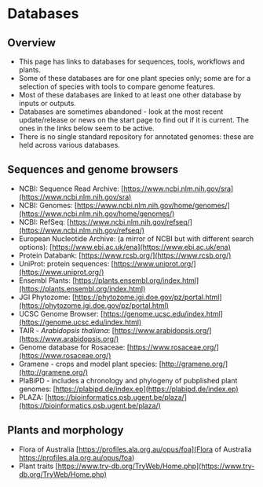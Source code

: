# Databases

## Overview

* This page has links to databases for sequences, tools, workflows and plants.
* Some of these databases are for one plant species only; some are for a selection of species with tools to compare genome features.
* Most of these databases are linked to at least one other database by inputs or outputs.
* Databases are sometimes abandoned - look at the most recent update/release or news on the start page to find out if it is current. The ones in the links below seem to be active.
* There is no single standard repository for annotated genomes: these are held across various databases.


## Sequences and genome browsers

* NCBI: Sequence Read Archive: [https://www.ncbi.nlm.nih.gov/sra](https://www.ncbi.nlm.nih.gov/sra)
* NCBI: Genomes: [https://www.ncbi.nlm.nih.gov/home/genomes/](https://www.ncbi.nlm.nih.gov/home/genomes/)
* NCBI: RefSeq: [https://www.ncbi.nlm.nih.gov/refseq/](https://www.ncbi.nlm.nih.gov/refseq/)
* European Nucleotide Archive: (a mirror of NCBI but with different search options): [https://www.ebi.ac.uk/ena](https://www.ebi.ac.uk/ena)
* Protein Databank: [https://www.rcsb.org/](https://www.rcsb.org/)
* UniProt: protein sequences: [https://www.uniprot.org/](https://www.uniprot.org/)
* Ensembl Plants: [https://plants.ensembl.org/index.html](https://plants.ensembl.org/index.html)
* JGI Phytozome: [https://phytozome.jgi.doe.gov/pz/portal.html](https://phytozome.jgi.doe.gov/pz/portal.html)
* UCSC Genome Browser: [https://genome.ucsc.edu/index.html](https://genome.ucsc.edu/index.html)
* TAIR - *Arabidopsis thaliana*: [https://www.arabidopsis.org/](https://www.arabidopsis.org/)
* Genome database for Rosaceae: [https://www.rosaceae.org/](https://www.rosaceae.org/)
* Gramene - crops and model plant species: [http://gramene.org/](http://gramene.org/)
* PlaBiPD - includes a chronology and phylogeny of pubplished plant genomes: [https://plabipd.de/index.ep](https://plabipd.de/index.ep)
* PLAZA: [https://bioinformatics.psb.ugent.be/plaza/](https://bioinformatics.psb.ugent.be/plaza/)


## Plants and morphology

* Flora of Australia [https://profiles.ala.org.au/opus/foa](Flora of Australia https://profiles.ala.org.au/opus/foa)
* Plant traits [https://www.try-db.org/TryWeb/Home.php](https://www.try-db.org/TryWeb/Home.php)
